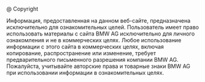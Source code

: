 @ Copyright

Информация, предоставленная на данном веб-сайте, предназначена исключительно для ознакомительных целей. Пользователь имеет право использовать материалы с сайта BMW AG исключительно для личного ознакомления и не в коммерческих целях. Любое использование информации с этого сайта в коммерческих целях, включая копирование, распространение или изменение, требует предварительного письменного разрешения компании BMW AG. Пожалуйста, учитывайте авторские права и товарные знаки BMW AG при использовании информации в ознакомительных целях.
